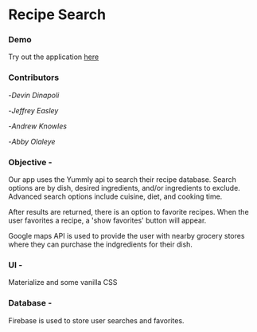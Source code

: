 # Recipe Search

### Demo

Try out the application [here](https://devindinapoli.github.io/Recipe-Search/)

### Contributors  

-*Devin Dinapoli*

-*Jeffrey Easley*

-*Andrew Knowles*

-*Abby Olaleye*

### Objective - 

Our app uses the Yummly api to search their recipe database. Search options are by dish, desired ingredients, and/or ingredients to exclude.  Advanced search options include cuisine, diet, and cooking time.

After results are returned, there is an option to favorite recipes.  When the user favorites a recipe, a 'show favorites' button will appear.

Google maps API is used to provide the user with nearby grocery stores where they can purchase the indgredients for their dish.

### UI -

Materialize and some vanilla CSS

### Database -

Firebase is used to store user searches and favorites.




